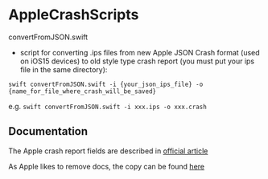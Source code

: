 # AppleCrashScripts

convertFromJSON.swift

- script for converting .ips files from new Apple JSON Crash format (used on iOS15 devices) to old style type crash report (you must put your ips file in the same directory):

`swift convertFromJSON.swift -i {your_json_ips_file} -o {name_for_file_where_crash_will_be_saved}`

e.g. 
`swift convertFromJSON.swift -i xxx.ips -o xxx.crash`


## Documentation
The Apple crash report fields are described in [official article](https://developer.apple.com/documentation/xcode/examining-the-fields-in-a-crash-report)

As Apple likes to remove docs, the copy can be found [here](./docs/apple_crash_report_format.pdf) 
